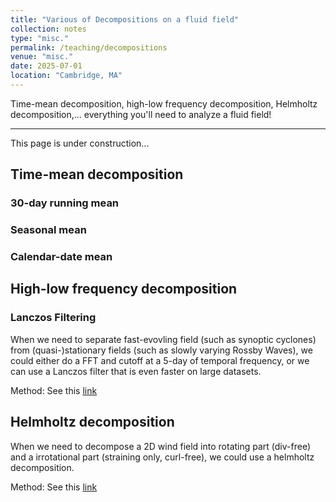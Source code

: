 ```yaml
---
title: "Various of Decompositions on a fluid field"
collection: notes
type: "misc."
permalink: /teaching/decompositions
venue: "misc."
date: 2025-07-01
location: "Cambridge, MA"
---
```


Time-mean decomposition, high-low frequency decomposition, Helmholtz decomposition,... everything you'll need to analyze a fluid field!

---
This page is under construction...

## Time-mean decomposition

### 30-day running mean

### Seasonal mean

### Calendar-date mean

## High-low frequency decomposition
### Lanczos Filtering
When we need to separate fast-evovling field (such as synoptic cyclones) from (quasi-)stationary fields (such as slowly varying Rossby Waves), we could either do a FFT and 
cutoff at a 5-day of temporal frequency, or we can use a Lanczos filter that is even faster on large datasets. 

Method: See this [link](https://github.com/liv0505/Lanczos-Filter/blob/master/lanczosbp.py)

## Helmholtz decomposition
When we need to decompose a 2D wind field into rotating part (div-free) and a irrotational part (straining only, curl-free), we could use a helmholtz decomposition.

Method: See this [link](https://github.com/Xunius/py_helmholtz/blob/master/helmholtz.py)



